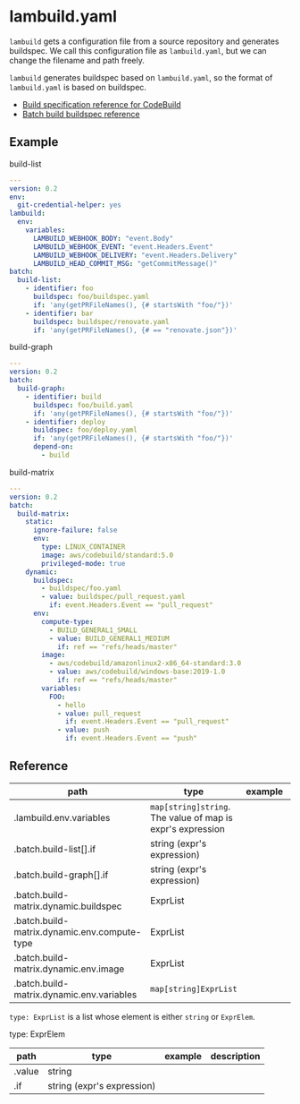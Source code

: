 # lambuild.yaml

`lambuild` gets a configuration file from a source repository and generates buildspec.
We call this configuration file as `lambuild.yaml`, but we can change the filename and path freely.

`lambuild` generates buildspec based on `lambuild.yaml`, so the format of `lambuild.yaml` is based on buildspec.

* [Build specification reference for CodeBuild](https://docs.aws.amazon.com/codebuild/latest/userguide/build-spec-ref.html)
* [Batch build buildspec reference](https://docs.aws.amazon.com/codebuild/latest/userguide/batch-build-buildspec.html)

## Example

build-list

```yaml
---
version: 0.2
env:
  git-credential-helper: yes
lambuild:
  env:
    variables:
      LAMBUILD_WEBHOOK_BODY: "event.Body"
      LAMBUILD_WEBHOOK_EVENT: "event.Headers.Event"
      LAMBUILD_WEBHOOK_DELIVERY: "event.Headers.Delivery"
      LAMBUILD_HEAD_COMMIT_MSG: "getCommitMessage()"
batch:
  build-list:
    - identifier: foo
      buildspec: foo/buildspec.yaml
      if: 'any(getPRFileNames(), {# startsWith "foo/"})'
    - identifier: bar
      buildspec: buildspec/renovate.yaml
      if: 'any(getPRFileNames(), {# == "renovate.json"})'
```

build-graph

```yaml
---
version: 0.2
batch:
  build-graph:
    - identifier: build
      buildspec: foo/build.yaml
      if: 'any(getPRFileNames(), {# startsWith "foo/"})'
    - identifier: deploy
      buildspec: foo/deploy.yaml
      if: 'any(getPRFileNames(), {# startsWith "foo/"})'
      depend-on:
        - build
```

build-matrix

```yaml
---
version: 0.2
batch:
  build-matrix:
    static:
      ignore-failure: false
      env:
        type: LINUX_CONTAINER
        image: aws/codebuild/standard:5.0
        privileged-mode: true
    dynamic:
      buildspec:
        - buildspec/foo.yaml
        - value: buildspec/pull_request.yaml
          if: event.Headers.Event == "pull_request"
      env:
        compute-type:
          - BUILD_GENERAL1_SMALL
          - value: BUILD_GENERAL1_MEDIUM
            if: ref == "refs/heads/master"
        image:
          - aws/codebuild/amazonlinux2-x86_64-standard:3.0
          - value: aws/codebuild/windows-base:2019-1.0
            if: ref == "refs/heads/master"
        variables:
          FOO:
            - hello
            - value: pull_request
              if: event.Headers.Event == "pull_request"
            - value: push
              if: event.Headers.Event == "push"
```

## Reference

path | type | example | description
--- | --- | --- | ---
.lambuild.env.variables | `map[string]string`. The value of map is expr's expression | | build's environment variables
.batch.build-list[].if | string (expr's expression) | |
.batch.build-graph[].if | string (expr's expression) | |
.batch.build-matrix.dynamic.buildspec | ExprList | |
.batch.build-matrix.dynamic.env.compute-type | ExprList | |
.batch.build-matrix.dynamic.env.image | ExprList | |
.batch.build-matrix.dynamic.env.variables | `map[string]ExprList` | |

`type: ExprList` is a list whose element is either `string` or `ExprElem`.

type: ExprElem

path | type | example | description
--- | --- | --- | ---
.value | string | |
.if | string (expr's expression) | |
